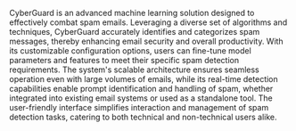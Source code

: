 CyberGuard is an advanced machine learning solution designed to effectively combat spam emails. Leveraging a diverse set of algorithms and techniques, CyberGuard accurately identifies and categorizes spam messages, thereby enhancing email security and overall productivity. With its customizable configuration options, users can fine-tune model parameters and features to meet their specific spam detection requirements. The system's scalable architecture ensures seamless operation even with large volumes of emails, while its real-time detection capabilities enable prompt identification and handling of spam, whether integrated into existing email systems or used as a standalone tool. The user-friendly interface simplifies interaction and management of spam detection tasks, catering to both technical and non-technical users alike.
